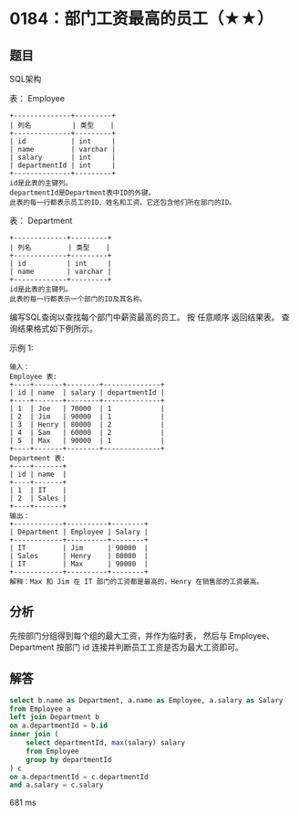 # 0184：部门工资最高的员工（★★）


## 题目

SQL架构

表： Employee

	+--------------+---------+
	| 列名          | 类型    |
	+--------------+---------+
	| id           | int     |
	| name         | varchar |
	| salary       | int     |
	| departmentId | int     |
	+--------------+---------+
	id是此表的主键列。
	departmentId是Department表中ID的外键。
	此表的每一行都表示员工的ID、姓名和工资。它还包含他们所在部门的ID。
 

表： Department

	+-------------+---------+
	| 列名         | 类型    |
	+-------------+---------+
	| id          | int     |
	| name        | varchar |
	+-------------+---------+
	id是此表的主键列。
	此表的每一行都表示一个部门的ID及其名称。
	 

编写SQL查询以查找每个部门中薪资最高的员工。
按 任意顺序 返回结果表。
查询结果格式如下例所示。

 

示例 1:

	输入：
	Employee 表:
	+----+-------+--------+--------------+
	| id | name  | salary | departmentId |
	+----+-------+--------+--------------+
	| 1  | Joe   | 70000  | 1            |
	| 2  | Jim   | 90000  | 1            |
	| 3  | Henry | 80000  | 2            |
	| 4  | Sam   | 60000  | 2            |
	| 5  | Max   | 90000  | 1            |
	+----+-------+--------+--------------+
	Department 表:
	+----+-------+
	| id | name  |
	+----+-------+
	| 1  | IT    |
	| 2  | Sales |
	+----+-------+
	输出：
	+------------+----------+--------+
	| Department | Employee | Salary |
	+------------+----------+--------+
	| IT         | Jim      | 90000  |
	| Sales      | Henry    | 80000  |
	| IT         | Max      | 90000  |
	+------------+----------+--------+
	解释：Max 和 Jim 在 IT 部门的工资都是最高的，Henry 在销售部的工资最高。

## 分析

先按部门分组得到每个组的最大工资，并作为临时表，
然后与 Employee、Department 按部门 id 连接并判断员工工资是否为最大工资即可。
 
## 解答

```sql
select b.name as Department, a.name as Employee, a.salary as Salary
from Employee a
left join Department b
on a.departmentId = b.id
inner join (
    select departmentId, max(salary) salary
    from Employee
    group by departmentId
) c
on a.departmentId = c.departmentId
and a.salary = c.salary
```
681 ms



